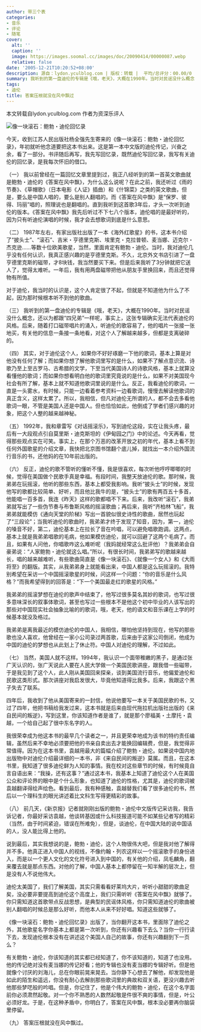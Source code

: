 ```yaml
---
author: 带三个表
categories:
- 音乐
- 评论
- 随笔
cover:
  alt: ''
  caption: ''
  image: https://images.soomal.cc/images/doc/20090414/00000087.webp
  relative: false
date: '2005-12-21T10:20:52+08:00'
description: 源自：lydon.yculblog.com | 版权：转载 |  平均/总评分：00.00/0
summary: 我听到的第一盘迪伦的专辑是《哦，老天》，大概在1990年。当时对民谣没什么概念，还以为都跟“四兄弟”一样呢，事实上，这张专辑确实无法代表迪伦的风格。后来，随着打口磁带唱片的涌入，听迪伦的歌容易了，他的唱片一张接一张地买，有关他的信息一条接一条地看，对这个人了解越来越多，但都是支离破碎的
tags:
- 迪伦
title: 答案压根就没在风中飘过
---
```


本文转载自lydon.yculblog.com
作者为资深乐评人



![像一块滚石：鲍勃・迪伦回忆录](https://images.soomal.cc/images/doc/20090414/00000087.webp)



今天，收到江苏人民出版社杨全强先生寄来的《像一块滚石：鲍勃・迪伦回忆录》，年初就听他念道要把这本书出来。这是第一本中文版的迪伦传记，兴奋之余，看了一部分。书评随后再写，我先写回忆录，既然迪伦写回忆录，我写有关迪伦的回忆录，是我每次怀旧的借口。

（一）
我以前曾经在一篇回忆文章里提到过，我正八经听到的第一首英文歌曲就是鲍勃・迪伦的《答案在风中飘》，为什么这么说呢？在此之前，我还听过《雨的节奏》、《草帽歌》（日本电影《人证》插曲）和《什锦菜》之类的英文歌曲，但是，要么是中国人唱的，要么是别人翻唱的。而《答案在风中飘》是“保罗、彼得、玛丽”唱的，照理说也是翻唱的。直到我听到这首歌3年后，才头一次听到迪伦的版本。《答案在风中飘》我先后听过不下七八个版本，迪伦唱的是最好听的，因为只有听迪伦演唱的时候，我才会去想歌词到底是什么意思。

（二）
1987年左右，有家出版社出版了一本《海外红歌星》的书，这本书介绍了“披头士”、“滚石”、吉米・亨德里克斯、埃里克・克拉普顿、麦当娜、迈克尔・杰克逊……等数十位欧美歌星，当然，里面肯定有鲍勃・迪伦。当时，我对迪伦几乎没有任何认识，我真正感兴趣的是亨德里克斯。不久，北京外文书店引进了一盘亨德里克斯的磁带，才8块钱，我当然要买下来。但是后来我听了3分钟就把它送人了，觉得太难听。一年后，我有用两盘磁带把他从朋友手里换回来，而且还觉得物有所值。

对于迪伦，我当时的认识是，这个人肯定很了不起，但就是不知道他为什么了不起，因为那时候根本听不到他的歌曲。

（三）
我听到的第一盘迪伦的专辑是《哦，老天》，大概在1990年。当时对民谣没什么概念，还以为都跟“四兄弟”一样呢，事实上，这张专辑确实无法代表迪伦的风格。后来，随着打口磁带唱片的涌入，听迪伦的歌容易了，他的唱片一张接一张地买，有关他的信息一条接一条地看，对这个人了解越来越多，但都是支离破碎的。

（四）
其实，对于迪伦这个人，如果你不好好琢磨一下他的歌词，基本上算是对他没有任何了解；而如果你想了解他歌词里写的是什么，如果不了解点意识流、诗歌乃至上至古罗马、古希腊的文学，下至当代美国诗人的诗歌风格，基本上就算没看懂他的歌词；而如果你想看明白他的歌词里究竟说的是什么，如果不对美国现今社会有所了解，基本上就不知道他歌词里说的是什么。反正，我看迪伦的歌词，一直是一头雾水，有时候，只能一边看着参考资料一边看歌词，慢慢去解读他歌词的真正含义，这样太累了。所以，我相信，但凡对迪伦无所谓的人，都不会去多看他歌词一眼，不管是美国人还是中国人。但也恰恰如此，他倒成了学者们感兴趣的对象，把这个人整的越来越神秘。

（五）
1992年，我和章雷写《对话摇滚乐》，写到迪伦这段，实在让我头疼，最后有一大段观点引自莫里斯・迪克斯坦的《伊甸园之门》中的论述。今天再看，觉得那些观点实在可笑。事实上，在那个万恶的改革开放之初的年代，基本上看不到任何外国歌星的介绍文章，我快把北京图书馆翻个底儿掉，就找出一本介绍外国流行音乐的书，还他妈的在10年前出版的。

（六）
反正，迪伦的歌不管听的懂听不懂，我是很喜欢，每次听他哼哼唧唧的时候，觉得在美国做个民歌手真是幸福。有段时间，我整天放迪伦的歌。那时候，我弟弟在玩摇滚，他听的那些东西，基本上都受我影响。我听“披头士”的时候，发现他写的歌都比较简单、好听，而且他比我牛的是，“披头士”的歌有两百五十多首，他能唱一百多首，我连《昨天》这样的歌都唱不下来。后来，我改听“滚石”，我弟弟就写出了一些伪节奏与布鲁斯风格的摇滚歌曲；再后来，我听“齐柏林飞船”，我弟弟就能模仿《通向天堂的阶梯》写出一首貌似很史诗性的歌曲，居然也玩起了“三段论”；当我听迪伦的歌曲时，我弟弟才终于发现了知音，因为，第一，迪伦的嗓音不好，第二，迪伦基本上在拉长了音在吟唱，可以避免唱歌跑调。这两点，基本上就是我弟弟唱歌的毛病，他如果模仿迪伦，就可以回避了这两个毛病了。而且，如果有人问他，你唱歌咋这么难听呢（我妈就经常这么批评他）？我弟弟会自豪弟说：“人家鲍勃・迪伦就这么唱。”所以，有很长时间，我弟弟写的歌越来越长，唱的越来越难听，有些歌曲简直是《像一块滚石》、《就像一个女人》和《大雨将至》的翻版。其实，从我弟弟身上就能看出来，中国人都是这么玩摇滚的。我特别希望在采访一个中国摇滚歌星的时候，问这样一个问题：“你的音乐是什么风格？”而我希望得到的回答是：“下一个美国最走红的歌星的风格。”

我弟弟的摇滚梦想在迪伦的歌声中结束了，他写过很多莫名其妙的歌词，也写过很多意味深长的叙事体歌词，甚至也写过一些根本不是他这个初中毕业的人该写出的那些对中国现实社会抽象比喻的的歌词，哦，老天，他的语文和音乐课在上学的时候基本就没及格过。

我弟弟是离我最近的模仿迪伦的中国人，我相信，哪怕他坚持到现在，他写的那些歌也没人喜欢，他曾经在一家小公司录过两首歌，后来由于这家公司倒闭，他成为中国的迪伦的梦想也从此划上了休止符。中国人对迪伦的理解，不过如此。

（七）
当然，美国人就不这样。1994年，我认识一个面带稚嫩的黑子，是通过张广天认识的，张广天说此人要在人民大学做一个美国民歌讲座，跟我借一些磁带，于是我见到了这个人，此人刚从美国回来探亲，谈到美国流行音乐，他偏爱迪伦和民歌这类形式。那次讲座对我启发很大，毕竟他知道得比我多。后来，我跟这个黑子失去了联系。

四年后，我收到了他从美国寄来的一封信，他说他要写一本关于美国民歌的书，又过了四年，他把书稿给我发过来，这本书就是后来由现代拖拉机出版社出版的《来自民间的叛逆》，写到这里，你该知道作者是谁了，就是那个廖福美・土摩托・袁越，一个给自己起了很中东名字的人。

我很荣幸成为他这本书的最早几个读者之一，并且更荣幸地成为该书的特约责任编辑，虽然后来不幸地必须要把他的书亲自卖出去才能换回编辑费，但是，我觉得非常值得。因为在这本书里，袁越用最大的篇幅介绍了鲍勃・迪伦。如果说中国内地出版物中对迪伦介绍最详细的一本书，非《来自民间的叛逆》莫属。而且，在这本书里，我知道了很多迪伦鲜为人知的事情。我在校对这些章节的时候，有时候竟自言自语出来：“我操，还有这事？”通过这本书，我基本上知道了迪伦这个人在美国公众和评论界的眼中是个什么形象，也知道了迪伦的性格，尤其是，迪伦的歌词被袁越翻译得绘声绘色。看到最后，我有种感触，袁越替我们看了很多迪伦的书，然后以一个理科生的眼光讲述着比文科生写得更精彩的故事。

（八）
前几天，《新京报》记者就刚刚出版的鲍勃・迪伦中文版传记采访我，我告诉记者，你最好采访袁越，他谈转基因或什么科技报道可能不如某些记者写的精彩（当然，由于时间紧迫，错误在所难免），但是，谈迪伦，在中国大陆的说中国话的人，没人能比得上他的。

说到最后，其实我想说的是，鲍勃・迪伦，这个人物很伟大吧，但是我对他了解得并不多。他真正进入中国人的视线，不像约翰・列农这样以一个摇滚歌手的身份进入，而是以一个更人文化的文化符号进入到中国的，有关他的介绍，凤毛麟角，翻来覆去就是那点东西。对他的了解，中国人基本上都停留在一知半解的层次上，但是没有人不说他伟大。

迪伦太美国了，我们了解美国，其实只需看看好莱坞大片，听听小甜甜的歌曲足矣，没必要非要提高到迪伦这个高度上，我们只需听听《答案在风中飘》就够了。你只需知道这首歌带点反战思想，是典型的民谣体风格，你只需知道迪伦的歌曲被别人翻唱的时候总是那么好听，而他本人从来不好好唱。知道这些就够了。

《像一块滚石：鲍勃・迪伦回忆录》出版了，当你翻开这本书，里面除了迪伦之外，其他歌星名字你基本上都是第一次听到，你还有兴趣看下去么？当你一行行读下去，发现迪伦根本没有在讲述这个美国人自己的故事，你还有兴趣翻到下一页么？

有关鲍勃・迪伦，你该知道的其实都已经知道了，你不该知道的，知道了也没用。他的传记绝对没有麦当娜的传记好看；他的专辑也没有麦当娜的专辑好听。但是他就像个讨厌的刘海儿，总在你眼前晃来晃去。当你静下心想去了解他，却发现他是如此的陌生和遥远，你没有耐心去解剖那些歌词里的典故和双关语，更没兴趣去听他那些梦呓般的吟唱。但是，你记住了，他是个伟大的鲍勃・迪伦，在这个名字面前你必须肃然起敬。对一个你不熟悉的人数然起敬是件很不爽的事情，但是，叶公必须好龙。于是，在这种矛盾中，你明白了，答案在风中飘，根本没必要再你脑袋里停留。

（九）
答案压根就没在风中飘过。